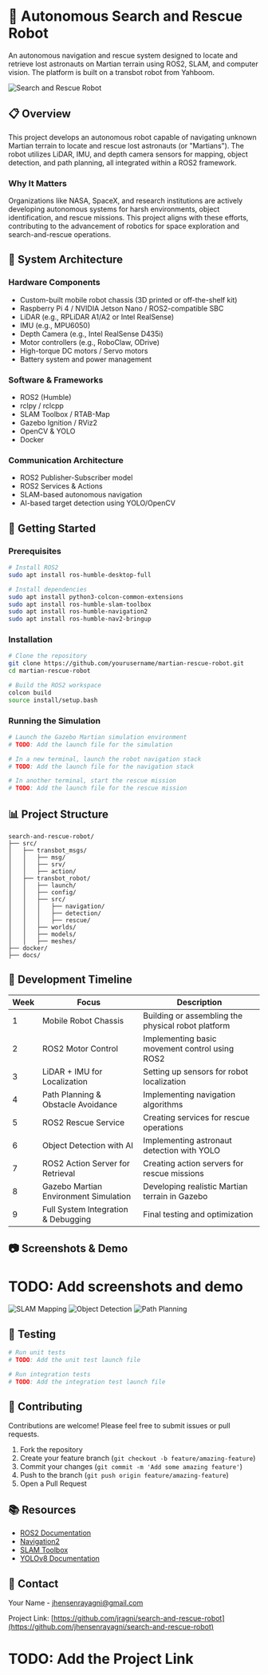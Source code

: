 # 🤖 Autonomous Search and Rescue Robot

An autonomous navigation and rescue system designed to locate and retrieve lost astronauts on Martian terrain using ROS2, SLAM, and computer vision. The platform is built on a transbot robot from Yahboom.

![Search and Rescue Robot](https://via.placeholder.com/800x400)

## 📋 Overview

This project develops an autonomous robot capable of navigating unknown Martian terrain to locate and rescue lost astronauts (or "Martians"). The robot utilizes LiDAR, IMU, and depth camera sensors for mapping, object detection, and path planning, all integrated within a ROS2 framework.

### Why It Matters

Organizations like NASA, SpaceX, and research institutions are actively developing autonomous systems for harsh environments, object identification, and rescue missions. This project aligns with these efforts, contributing to the advancement of robotics for space exploration and search-and-rescue operations.

## 🔧 System Architecture

### Hardware Components

- Custom-built mobile robot chassis (3D printed or off-the-shelf kit)
- Raspberry Pi 4 / NVIDIA Jetson Nano / ROS2-compatible SBC
- LiDAR (e.g., RPLiDAR A1/A2 or Intel RealSense)
- IMU (e.g., MPU6050)
- Depth Camera (e.g., Intel RealSense D435i)
- Motor controllers (e.g., RoboClaw, ODrive)
- High-torque DC motors / Servo motors
- Battery system and power management

### Software & Frameworks

- ROS2 (Humble)
- rclpy / rclcpp
- SLAM Toolbox / RTAB-Map
- Gazebo Ignition / RViz2
- OpenCV & YOLO
- Docker

### Communication Architecture

- ROS2 Publisher-Subscriber model
- ROS2 Services & Actions
- SLAM-based autonomous navigation
- AI-based target detection using YOLO/OpenCV

## 🚀 Getting Started

### Prerequisites

```bash
# Install ROS2
sudo apt install ros-humble-desktop-full

# Install dependencies
sudo apt install python3-colcon-common-extensions
sudo apt install ros-humble-slam-toolbox
sudo apt install ros-humble-navigation2
sudo apt install ros-humble-nav2-bringup
```

### Installation

```bash
# Clone the repository
git clone https://github.com/yourusername/martian-rescue-robot.git
cd martian-rescue-robot

# Build the ROS2 workspace
colcon build
source install/setup.bash
```

### Running the Simulation

```bash
# Launch the Gazebo Martian simulation environment
# TODO: Add the launch file for the simulation

# In a new terminal, launch the robot navigation stack
# TODO: Add the launch file for the navigation stack

# In another terminal, start the rescue mission
# TODO: Add the launch file for the rescue mission
```

## 📊 Project Structure

```
search-and-rescue-robot/
├── src/
│   ├── transbot_msgs/
│   │   ├── msg/
│   │   ├── srv/
│   │   ├── action/
│   ├── transbot_robot/
│   │   ├── launch/
│   │   ├── config/
│   │   ├── src/
│   │   │   ├── navigation/
│   │   │   ├── detection/
│   │   │   ├── rescue/
│   │   ├── worlds/
│   │   ├── models/
│   │   ├── meshes/
├── docker/
├── docs/
```

## 📅 Development Timeline

| Week | Focus | Description |
|------|-------|-------------|
| 1 | Mobile Robot Chassis | Building or assembling the physical robot platform |
| 2 | ROS2 Motor Control | Implementing basic movement control using ROS2 |
| 3 | LiDAR + IMU for Localization | Setting up sensors for robot localization |
| 4 | Path Planning & Obstacle Avoidance | Implementing navigation algorithms |
| 5 | ROS2 Rescue Service | Creating services for rescue operations |
| 6 | Object Detection with AI | Implementing astronaut detection with YOLO |
| 7 | ROS2 Action Server for Retrieval | Creating action servers for rescue missions |
| 8 | Gazebo Martian Environment Simulation | Developing realistic Martian terrain in Gazebo |
| 9 | Full System Integration & Debugging | Final testing and optimization |

## 📷 Screenshots & Demo

# TODO: Add screenshots and demo
![SLAM Mapping](https://via.placeholder.com/400x300)
![Object Detection](https://via.placeholder.com/400x300)
![Path Planning](https://via.placeholder.com/400x300)

## 🧪 Testing

```bash
# Run unit tests
# TODO: Add the unit test launch file

# Run integration tests
# TODO: Add the integration test launch file
```

## 🤝 Contributing

Contributions are welcome! Please feel free to submit issues or pull requests.

1. Fork the repository
2. Create your feature branch (`git checkout -b feature/amazing-feature`)
3. Commit your changes (`git commit -m 'Add some amazing feature'`)
4. Push to the branch (`git push origin feature/amazing-feature`)
5. Open a Pull Request

## 📚 Resources

- [ROS2 Documentation](https://docs.ros.org/en/humble/index.html)
- [Navigation2](https://navigation.ros.org/)
- [SLAM Toolbox](https://github.com/SteveMacenski/slam_toolbox)
- [YOLOv8 Documentation](https://docs.ultralytics.com/)

## 📧 Contact

Your Name - [jhensenrayagni@gmail.com](mailto:jhensenrayagni@gmail.com)

Project Link: [https://github.com/jragni/search-and-rescue-robot](https://github.com/jhensenrayagni/search-and-rescue-robot)

# TODO: Add the Project Link